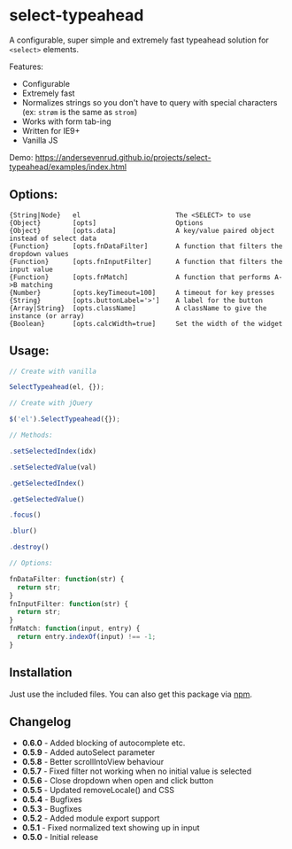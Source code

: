 # select-typeahead

A configurable, super simple and extremely fast typeahead solution for `<select>` elements.

Features:

* Configurable
* Extremely fast
* Normalizes strings so you don't have to query with special characters (ex: `strøm` is the same as `strom`)
* Works with form tab-ing
* Written for IE9+
* Vanilla JS

Demo: https://andersevenrud.github.io/projects/select-typeahead/examples/index.html

## Options:

```
{String|Node}   el                        The <SELECT> to use
{Object}        [opts]                    Options
{Object}        [opts.data]               A key/value paired object instead of select data
{Function}      [opts.fnDataFilter]       A function that filters the dropdown values
{Function}      [opts.fnInputFilter]      A function that filters the input value
{Function}      [opts.fnMatch]            A function that performs A->B matching
{Number}        [opts.keyTimeout=100]     A timeout for key presses
{String}        [opts.buttonLabel='>']    A label for the button
{Array|String}  [opts.className]          A className to give the instance (or array)
{Boolean}       [opts.calcWidth=true]     Set the width of the widget
```

## Usage:


```javascript
// Create with vanilla

SelectTypeahead(el, {});

// Create with jQuery

$('el').SelectTypeahead({});

// Methods:

.setSelectedIndex(idx)

.setSelectedValue(val)

.getSelectedIndex()

.getSelectedValue()

.focus()

.blur()

.destroy()

// Options:

fnDataFilter: function(str) {
  return str;
}
fnInputFilter: function(str) {
  return str;
}
fnMatch: function(input, entry) {
  return entry.indexOf(input) !== -1;
}
```

## Installation

Just use the included files. You can also get this package via [npm](https://www.npmjs.com/package/select-typeahead).

## Changelog

* **0.6.0** - Added blocking of autocomplete etc.
* **0.5.9** - Added autoSelect parameter
* **0.5.8** - Better scrollIntoView behaviour
* **0.5.7** - Fixed filter not working when no initial value is selected
* **0.5.6** - Close dropdown when open and click button
* **0.5.5** - Updated removeLocale() and CSS
* **0.5.4** - Bugfixes
* **0.5.3** - Bugfixes
* **0.5.2** - Added module export support
* **0.5.1** - Fixed normalized text showing up in input
* **0.5.0** - Initial release
